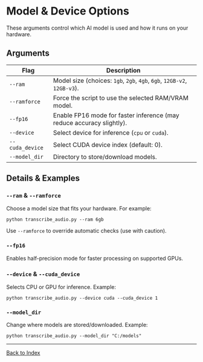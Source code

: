 # Model & Device Options

These arguments control which AI model is used and how it runs on your hardware.

## Arguments
| Flag            | Description                                                                 |
|-----------------|-----------------------------------------------------------------------------|
| `--ram`         | Model size (choices: `1gb`, `2gb`, `4gb`, `6gb`, `12GB-v2`, `12GB-v3`).     |
| `--ramforce`    | Force the script to use the selected RAM/VRAM model.                        |
| `--fp16`        | Enable FP16 mode for faster inference (may reduce accuracy slightly).        |
| `--device`      | Select device for inference (`cpu` or `cuda`).                              |
| `--cuda_device` | Select CUDA device index (default: 0).                                      |
| `--model_dir`   | Directory to store/download models.                                          |

## Details & Examples

### `--ram` & `--ramforce`
Choose a model size that fits your hardware. For example:
```
python transcribe_audio.py --ram 6gb
```
Use `--ramforce` to override automatic checks (use with caution).

### `--fp16`
Enables half-precision mode for faster processing on supported GPUs.

### `--device` & `--cuda_device`
Selects CPU or GPU for inference. Example:
```
python transcribe_audio.py --device cuda --cuda_device 1
```

### `--model_dir`
Change where models are stored/downloaded. Example:
```
python transcribe_audio.py --model_dir "C:/models"
```

---
[Back to Index](./index.md)
